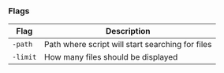 ### Flags

| Flag | Description |
|------|-------------|
| `-path`  | Path where script will start searching for files |
| `-limit` | How many files should be displayed |
